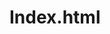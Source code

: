 # Index.html
<!doctype html>
<html lang="en">
 <head>
  <meta charset="UTF-8">
  <meta name="viewport" content="width"="width=device-width, initial-scale=1.0">
  <title>message for you</titel>
  <link rel="stylesheet" href="style.css">
 <head>
 <body>
  <dlv class="wrapper">
   <h2 class="question">You like me?</h2>
   <img class="gif" alt="gif"
src="https://raw.githubusercontent.com/DzarelDeveloper/img/main/gifyou.webp"
   <div class="btn-group"> <button class>"yes-btn">yes</button> <button class="no-btn">no</button>
    </div>
   </div>
  <script src="script.js"></script>
 </body>
</html>
*
{
    margin: 0;
    padding: 0;
    box-sizing: border-box;
}

body {
    display: flex;
    justify-content: center;
    align-items: center;
    min-height: 100vh;
    background: whitesmoke;
    font-family: Verdana, Geneva, Tahoma, sans-serif;
}

.gif {
     height: 100%;
     width: 100%;
}

h2 {
    teks-align: center;
    font-size: 1.5em;
    color: #e94d58;
    margin: 15px 0;
}
button {
    position: absolute;
    width: 150px;
    height: inherit;
    color: white;
    font-size: 1.2em;
    border-radius: 30px;
    outline: none;
    cursor: pointer;
    box-shadow: 0 2px 4px gray;
    border: 2px solid #e94d58;
    font-size: 1.2em;
}
button:nth-child(1) {
    margin-left: -200px;
    background: #e94d58;
}
button:nth-child(2) {
    margin-right: -200px;
    background: white;
    color: #e94d58;
}
const wrapper = document.querySelector(".wrapper");
const question = document.querySelector(".question");
const gif = document.querySelector(".gif");
const yesBtn = document.querySelector(".yes-btn");
const noBtn = document.querySelector(".no-btn");


yesBtn.addEventListener("click", () => {
  question.innerHTML = "eeee, aku juga suka kamu";
  gif.src =
    "https://raw.githubusercontent.com/DzarelDeveloper/Img/main/gif.webp";
});

noBtn.addEventListener("mouseover",() => {
  const noBtnRect = noBtn.getBoundingClientRect();
  const maxX = window.innerwidth - noBtnRect.width;
  const maxY = window.innerheight - noBtnRect.height;

const randomX = Math.floor(Math.random() * maxX);
const randomY = Math.floor(Math.random() * maxY);

noBtn.style.left = randomX + "px";
noBtn.style.top = randomY + "px";
});
